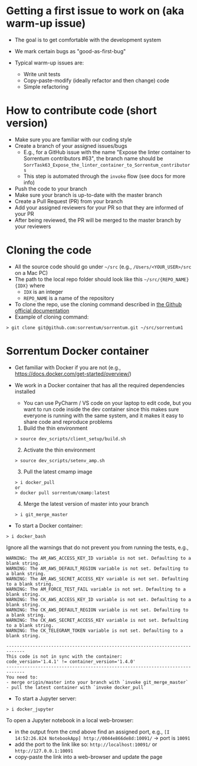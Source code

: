 # Getting a first issue to work on (aka warm-up issue)

- The goal is to get comfortable with the development system

- We mark certain bugs as "good-as-first-bug"

- Typical warm-up issues are:
  - Write unit tests
  - Copy-paste-modify (ideally refactor and then change) code
  - Simple refactoring

# How to contribute code (short version)

- Make sure you are familiar with our coding style
- Create a branch of your assigned issues/bugs
  - E.g., for a GitHub issue with the name "Expose the linter container to
    Sorrentum contributors #63", the branch name should be
    `SorrTask63_Expose_the_linter_container_to_Sorrentum_contributors`
  - This step is automated through the `invoke` flow (see docs for more info)
- Push the code to your branch
- Make sure your branch is up-to-date with the master branch
- Create a Pull Request (PR) from your branch
- Add your assigned reviewers for your PR so that they are informed of your PR
- After being reviewed, the PR will be merged to the master branch by your
  reviewers

# Cloning the code

- All the source code should go under `~/src` (e.g., `/Users/<YOUR_USER>/src` on a Mac PC)
- The path to the local repo folder should look like this `~/src/{REPO_NAME}{IDX}` where
  - `IDX` is an integer
  - `REPO_NAME` is a name of the repository
- To clone the repo, use the cloning command described in [the Github official documentation](https://docs.github.com/en/github/creating-cloning-and-archiving-repositories/cloning-a-repository-from-github/cloning-a-repository)
- Example of cloning command:
```
> git clone git@github.com:sorrentum/sorrentum.git ~/src/sorrentum1
```
  

# Sorrentum Docker container

- Get familiar with Docker if you are not (e.g.,
  https://docs.docker.com/get-started/overview/)

- We work in a Docker container that has all the required dependencies installed

  - You can use PyCharm / VS code on your laptop to edit code, but you want to
    run code inside the dev container since this makes sure everyone is running
    with the same system, and it makes it easy to share code and reproduce
    problems

  1. Build the thin environment

  ```
  > source dev_scripts/client_setup/build.sh
  ```

  2. Activate the thin environment

  ```
  > source dev_scripts/setenv_amp.sh
  ```

  3. Pull the latest cmamp image

  ```
  > i docker_pull
  or
  > docker pull sorrentum/cmamp:latest
  ```

  4. Merge the latest version of master into your branch

  ```
  > i git_merge_master
  ```

- To start a Docker container:

```
> i docker_bash
```

Ignore all the warnings that do not prevent you from running the tests, e.g.,
```
WARNING: The AM_AWS_ACCESS_KEY_ID variable is not set. Defaulting to a blank string.
WARNING: The AM_AWS_DEFAULT_REGION variable is not set. Defaulting to a blank string.
WARNING: The AM_AWS_SECRET_ACCESS_KEY variable is not set. Defaulting to a blank string.
WARNING: The AM_FORCE_TEST_FAIL variable is not set. Defaulting to a blank string.
WARNING: The CK_AWS_ACCESS_KEY_ID variable is not set. Defaulting to a blank string.
WARNING: The CK_AWS_DEFAULT_REGION variable is not set. Defaulting to a blank string.
WARNING: The CK_AWS_SECRET_ACCESS_KEY variable is not set. Defaulting to a blank string.
WARNING: The CK_TELEGRAM_TOKEN variable is not set. Defaulting to a blank string.
```

```
-----------------------------------------------------------------------------
This code is not in sync with the container:
code_version='1.4.1' != container_version='1.4.0'
-----------------------------------------------------------------------------
You need to:
- merge origin/master into your branch with `invoke git_merge_master`
- pull the latest container with `invoke docker_pull`
```

- To start a Jupyter server:

```
> i docker_jupyter
```

To open a Jupyter notebook in a local web-browser:
- in the output from the cmd above find an assigned port, e.g., `[I 14:52:26.824 NotebookApp] http://0044e866de8d:10091/` -> port is `10091`
- add the port to the link like so: `http://localhost:10091/` or `http://127.0.0.1:10091`
- copy-paste the link into a web-browser and update the page